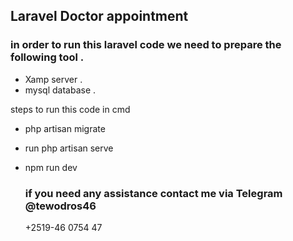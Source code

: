 
## Laravel Doctor appointment
### in order to run this laravel code we need to prepare the following tool .
- Xamp server .
- mysql database .
  
steps to run this code in cmd
- php artisan migrate
- run php artisan serve
- npm run dev

  ### if you need any assistance contact me via Telegram  @tewodros46
  +2519-46 0754 47


